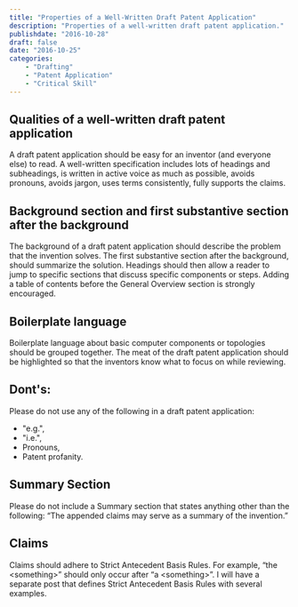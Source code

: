 ```yaml
---
title: "Properties of a Well-Written Draft Patent Application"
description: "Properties of a well-written draft patent application."
publishdate: "2016-10-28"
draft: false
date: "2016-10-25"
categories: 
    - "Drafting"
    - "Patent Application"
    - "Critical Skill"
---
```


## Qualities of a well-written draft patent application

A draft patent application should be easy for an inventor (and everyone else) to read.  A well-written specification includes lots of headings and subheadings, is written in active voice as much as possible, avoids pronouns, avoids jargon, uses terms consistently, fully supports the claims.

## Background section and first substantive section after the background

The background of a draft patent application should describe the problem that the invention solves. The first substantive section after the background, should summarize the solution.  Headings should then allow a reader to jump to specific sections that discuss specific components or steps.  Adding a table of contents before the General Overview section is strongly encouraged.

## Boilerplate language

Boilerplate language about basic computer components or topologies should be grouped together. The meat of the draft patent application should be highlighted so that the inventors know what to focus on while reviewing.

## Dont's:

Please do not use any of the following in a draft patent application:

- "e.g.",
- "i.e.",
- Pronouns,
- Patent profanity.


## Summary Section

Please do not include a Summary section that states anything other than the following: “The appended claims may serve as a summary of the invention.”


## Claims

Claims should adhere to Strict Antecedent Basis Rules. For example, “the \<something\>” should only occur after “a \<something\>”.  I will have a separate post that defines Strict Antecedent Basis Rules with several examples.
